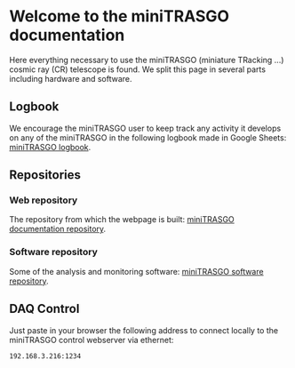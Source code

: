 # Welcome to the miniTRASGO documentation
Here everything necessary to use the miniTRASGO (miniature TRacking ...) cosmic ray (CR) telescope is found. We split this page in several parts including hardware and software.

## Logbook
We encourage the miniTRASGO user to keep track any activity it develops on any of the miniTRASGO in the following logbook made in Google Sheets: [miniTRASGO logbook](https://docs.google.com/spreadsheets/d/12n6DfQ32oXcRKpHaolfAoO3pKVVrrWzk7TBOIZ0N6ro/edit?usp=sharing).

## Repositories

### Web repository
The repository from which the webpage is built: [miniTRASGO documentation repository](https://github.com/cayesoneira/miniTRASGO).

### Software repository
Some of the analysis and monitoring software: [miniTRASGO software repository](https://github.com/cayesoneira/miniTRASGO-analysis/tree/main).

## DAQ Control
Just paste in your browser the following address to connect locally to the miniTRASGO control webserver via ethernet:

    192.168.3.216:1234

